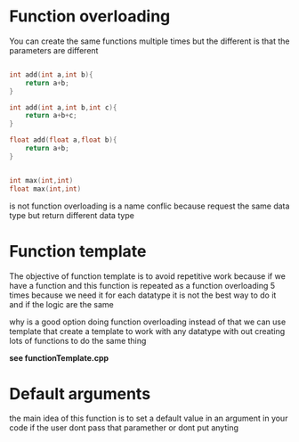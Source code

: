 # Function overloading 

You can create the same functions multiple times but the different is that the parameters are different

```C++

int add(int a,int b){
    return a+b;
}

int add(int a,int b,int c){
    return a+b+c;
}

float add(float a,float b){
    return a+b;
}


int max(int,int)
float max(int,int)

```
is not function overloading is a name conflic because request the same data type but return different data type 


# Function template

The objective of function template is to avoid repetitive work because if we have a function and this function is repeated as a function overloading 5 times because we need it for each datatype it is not the best way to do it and if the logic are the same

why is a good option doing function overloading instead of that we can use template that create a template to work with any datatype with out creating lots of functions to do the same thing

**see functionTemplate.cpp**


# Default arguments

the main idea of this function is to set a default value in an argument in your code if the user dont pass that paramether or dont put anyting
